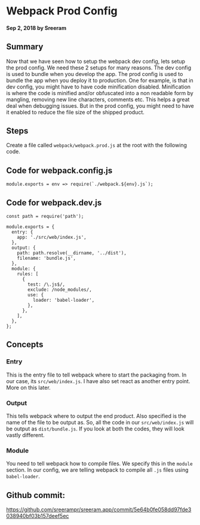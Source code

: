 # Webpack Prod Config

#### Sep 2, 2018 by Sreeram

## Summary

Now that we have seen how to setup the webpack dev config, lets setup the prod config. We need these 2 setups for many reasons. The dev config is used to bundle when you develop the app. The prod config is used to bundle the app when you deploy it to production. One for example, is that in dev config, you might have to have code minification disabled. Minification is where the code is minified and/or obfuscated into a non readable form by mangling, removing new line characters, comments etc. This helps a great deal when debugging issues. But in the prod config, you might need to have it enabled to reduce the file size of the shipped product.

## Steps

Create a file called `webpack/webpack.prod.js` at the root with the following code.

## Code for webpack.config.js

    module.exports = env => require(`./webpack.${env}.js`);


## Code for webpack.dev.js

    const path = require('path');

    module.exports = {
      entry: {
        app: './src/web/index.js',
      },
      output: {
        path: path.resolve(__dirname, '../dist'),
        filename: 'bundle.js',
      },
      module: {
        rules: [
          {
            test: /\.js$/,
            exclude: /node_modules/,
            use: {
              loader: 'babel-loader',
            },
          },
        ],
      },
    };

## Concepts

### Entry

This is the entry file to tell webpack where to start the packaging from. In our case, its `src/web/index.js`. I have also set react as another entry point. More on this later.

### Output

This tells webpack where to output the end product. Also specified is the name of the file to be output as. So, all the code in our `src/web/index.js` will be output as `dist/bundle.js`. If you look at both the codes, they will look vastly different.

### Module

You need to tell webpack how to compile files. We specify this in the `module` section. In our config, we are telling webpack to compile all `.js` files using `babel-loader`.

## Github commit:

https://github.com/sreerampr/sreeram.app/commit/5e64b0fe058dd97fde3038940bf03b157deef5ec
